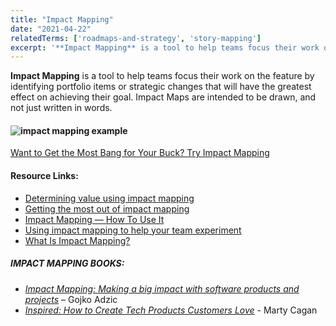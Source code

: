 ```yaml
---
title: "Impact Mapping"
date: "2021-04-22"
relatedTerms: ['roadmaps-and-strategy', 'story-mapping']
excerpt: '**Impact Mapping** is a tool to help teams focus their work on the feature by identifying'
---
```


**Impact Mapping** is a tool to help teams focus their work on the feature by identifying portfolio items or strategic changes that will have the greatest effect on achieving their goal. Impact Maps are intended to be drawn, and not just written in words.

#### ![impact mapping example](src/content/glossary/impact-mapping/images/impact-mapping-WSOBS-example3.png)

[Want to Get the Most Bang for Your Buck? Try Impact Mapping](/blog/to-get-bang-for-your-buck-try-impact-mapping.html)

#### Resource Links:

- [Determining value using impact mapping](https://medium.com/@MagnusDahlgren/determining-value-using-impact-mapping-e5c3216f66c2)
- [Getting the most out of impact mapping](https://www.infoq.com/articles/most-impact-mapping)
- [Impact Mapping — How To Use It](https://www.plays-in-business.com/impact-mapping/)
- [Using impact mapping to help your team experiment](https://opensource.com/open-organization/17/6/experiment-impact-mapping)
- [What Is Impact Mapping?](https://insideproduct.co/impact-mapping/)

##### IMPACT MAPPING BOOKS:

- [_Impact Mapping: Making a big impact with software products and projects_](https://www.impactmapping.org/book.html) – Gojko Adzic
- [_Inspired: How to Create Tech Products Customers Love_](https://www.amazon.com/INSPIRED-Create-Tech-Products-Customers/dp/1119387507/&tag=notesfromatoo-20/) - Marty Cagan

